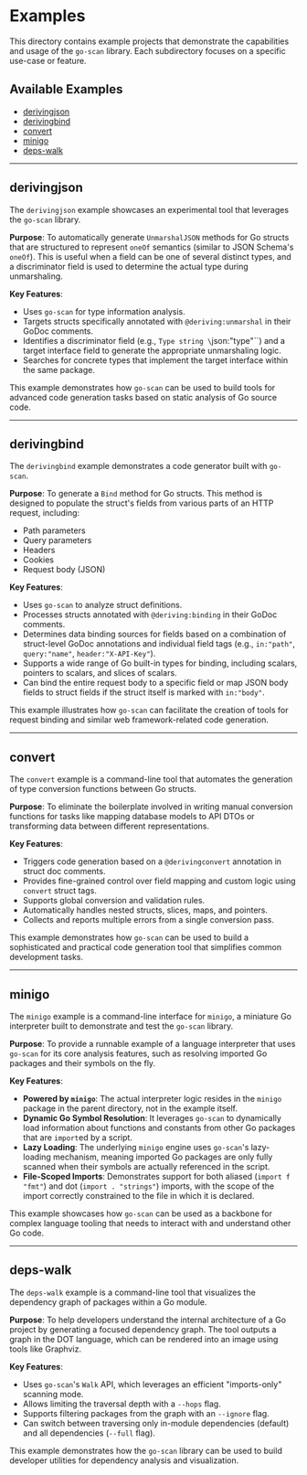 # Examples

This directory contains example projects that demonstrate the capabilities and usage of the `go-scan` library. Each subdirectory focuses on a specific use-case or feature.

## Available Examples

- [derivingjson](#derivingjson)
- [derivingbind](#derivingbind)
- [convert](#convert)
- [minigo](#minigo)
- [deps-walk](#deps-walk)

---

## derivingjson

The `derivingjson` example showcases an experimental tool that leverages the `go-scan` library.

**Purpose**: To automatically generate `UnmarshalJSON` methods for Go structs that are structured to represent `oneOf` semantics (similar to JSON Schema's `oneOf`). This is useful when a field can be one of several distinct types, and a discriminator field is used to determine the actual type during unmarshaling.

**Key Features**:
- Uses `go-scan` for type information analysis.
- Targets structs specifically annotated with `@deriving:unmarshal` in their GoDoc comments.
- Identifies a discriminator field (e.g., `Type string \`json:"type"\``) and a target interface field to generate the appropriate unmarshaling logic.
- Searches for concrete types that implement the target interface within the same package.

This example demonstrates how `go-scan` can be used to build tools for advanced code generation tasks based on static analysis of Go source code.

---

## derivingbind

The `derivingbind` example demonstrates a code generator built with `go-scan`.

**Purpose**: To generate a `Bind` method for Go structs. This method is designed to populate the struct's fields from various parts of an HTTP request, including:
- Path parameters
- Query parameters
- Headers
- Cookies
- Request body (JSON)

**Key Features**:
- Uses `go-scan` to analyze struct definitions.
- Processes structs annotated with `@deriving:binding` in their GoDoc comments.
- Determines data binding sources for fields based on a combination of struct-level GoDoc annotations and individual field tags (e.g., `in:"path"`, `query:"name"`, `header:"X-API-Key"`).
- Supports a wide range of Go built-in types for binding, including scalars, pointers to scalars, and slices of scalars.
- Can bind the entire request body to a specific field or map JSON body fields to struct fields if the struct itself is marked with `in:"body"`.

This example illustrates how `go-scan` can facilitate the creation of tools for request binding and similar web framework-related code generation.

---

## convert

The `convert` example is a command-line tool that automates the generation of type conversion functions between Go structs.

**Purpose**: To eliminate the boilerplate involved in writing manual conversion functions for tasks like mapping database models to API DTOs or transforming data between different representations.

**Key Features**:
- Triggers code generation based on a `@derivingconvert` annotation in struct doc comments.
- Provides fine-grained control over field mapping and custom logic using `convert` struct tags.
- Supports global conversion and validation rules.
- Automatically handles nested structs, slices, maps, and pointers.
- Collects and reports multiple errors from a single conversion pass.

This example demonstrates how `go-scan` can be used to build a sophisticated and practical code generation tool that simplifies common development tasks.

---

## minigo

The `minigo` example is a command-line interface for `minigo`, a miniature Go interpreter built to demonstrate and test the `go-scan` library.

**Purpose**: To provide a runnable example of a language interpreter that uses `go-scan` for its core analysis features, such as resolving imported Go packages and their symbols on the fly.

**Key Features**:
-   **Powered by `minigo`**: The actual interpreter logic resides in the `minigo` package in the parent directory, not in the example itself.
-   **Dynamic Go Symbol Resolution**: It leverages `go-scan` to dynamically load information about functions and constants from other Go packages that are `import`ed by a script.
-   **Lazy Loading**: The underlying `minigo` engine uses `go-scan`'s lazy-loading mechanism, meaning imported Go packages are only fully scanned when their symbols are actually referenced in the script.
-   **File-Scoped Imports**: Demonstrates support for both aliased (`import f "fmt"`) and dot (`import . "strings"`) imports, with the scope of the import correctly constrained to the file in which it is declared.

This example showcases how `go-scan` can be used as a backbone for complex language tooling that needs to interact with and understand other Go code.

---

## deps-walk

The `deps-walk` example is a command-line tool that visualizes the dependency graph of packages within a Go module.

**Purpose**: To help developers understand the internal architecture of a Go project by generating a focused dependency graph. The tool outputs a graph in the DOT language, which can be rendered into an image using tools like Graphviz.

**Key Features**:
- Uses `go-scan`'s `Walk` API, which leverages an efficient "imports-only" scanning mode.
- Allows limiting the traversal depth with a `--hops` flag.
- Supports filtering packages from the graph with an `--ignore` flag.
- Can switch between traversing only in-module dependencies (default) and all dependencies (`--full` flag).

This example demonstrates how the `go-scan` library can be used to build developer utilities for dependency analysis and visualization.
